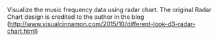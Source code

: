 Visualize the music frequency data using radar chart.
The original Radar Chart design is credited to the author in the blog (http://www.visualcinnamon.com/2015/10/different-look-d3-radar-chart.html)


